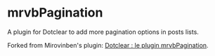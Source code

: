 # mrvbPagination

A plugin for Dotclear to add more pagination options in posts lists.

Forked from Mirovinben's plugin: [Dotclear : le plugin mrvbPagination](https://www.mirovinben.fr/blog/index.php?post/id1562).